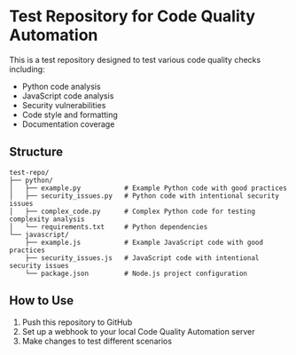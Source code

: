 # Test Repository for Code Quality Automation

This is a test repository designed to test various code quality checks including:
- Python code analysis
- JavaScript code analysis
- Security vulnerabilities
- Code style and formatting
- Documentation coverage

## Structure

```
test-repo/
├── python/
│   ├── example.py           # Example Python code with good practices
│   ├── security_issues.py   # Python code with intentional security issues
│   ├── complex_code.py      # Complex Python code for testing complexity analysis
│   └── requirements.txt     # Python dependencies
└── javascript/
    ├── example.js           # Example JavaScript code with good practices
    ├── security_issues.js   # JavaScript code with intentional security issues
    └── package.json         # Node.js project configuration
```

## How to Use

1. Push this repository to GitHub
2. Set up a webhook to your local Code Quality Automation server
3. Make changes to test different scenarios
